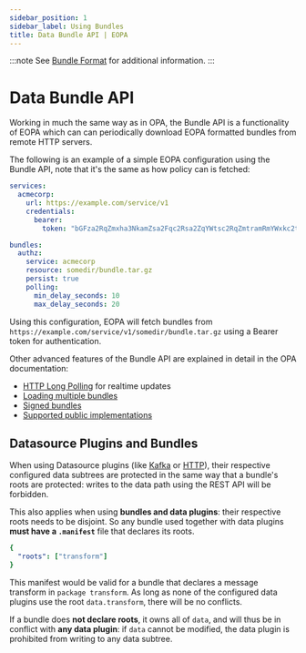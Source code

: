 ```yaml
---
sidebar_position: 1
sidebar_label: Using Bundles
title: Data Bundle API | EOPA
---
```


:::note
See [Bundle Format](/eopa/explanation/bundle-format) for additional information.
:::


# Data Bundle API

Working in much the same way as in OPA, the Bundle API is a functionality of EOPA which can can periodically download EOPA formatted bundles from remote HTTP servers.

The following is an example of a simple EOPA configuration using the Bundle API, note that it's the same as how policy can is fetched:

```yaml
services:
  acmecorp:
    url: https://example.com/service/v1
    credentials:
      bearer:
        token: "bGFza2RqZmxha3NkamZsa2Fqc2Rsa2ZqYWtsc2RqZmtramRmYWxkc2tm"

bundles:
  authz:
    service: acmecorp
    resource: somedir/bundle.tar.gz
    persist: true
    polling:
      min_delay_seconds: 10
      max_delay_seconds: 20
```

Using this configuration, EOPA will fetch bundles from `https://example.com/service/v1/somedir/bundle.tar.gz` using a Bearer token for authentication.

Other advanced features of the Bundle API are explained in detail in the OPA documentation:

- [HTTP Long Polling](https://www.openpolicyagent.org/docs/management-bundles/#http-long-polling) for realtime updates
- [Loading multiple bundles](https://www.openpolicyagent.org/docs/management-bundles/#multiple-sources-of-policy-and-data)
- [Signed bundles](https://www.openpolicyagent.org/docs/management-bundles/#signing)
- [Supported public implementations](https://www.openpolicyagent.org/docs/management-bundles/#implementations)


## Datasource Plugins and Bundles

When using Datasource plugins (like [Kafka](/eopa/reference/configuration/data/kafka) or [HTTP](/eopa/reference/configuration/data/http)),
their respective configured data subtrees are protected in the same way that a bundle's roots
are protected: writes to the data path using the REST API will be forbidden.

This also applies when using **bundles and data plugins**: their respective roots needs to be
disjoint.
So any bundle used together with data plugins **must have a `.manifest`** file that declares its
roots.

```yaml
{
  "roots": ["transform"]
}
```
This manifest would be valid for a bundle that declares a message transform in `package transform`.
As long as none of the configured data plugins use the root `data.transform`, there will be no
conflicts.

If a bundle does **not declare roots**, it owns all of `data`, and will thus be in conflict with
**any data plugin**: if `data` cannot be modified, the data plugin is prohibited from writing to
any data subtree.
